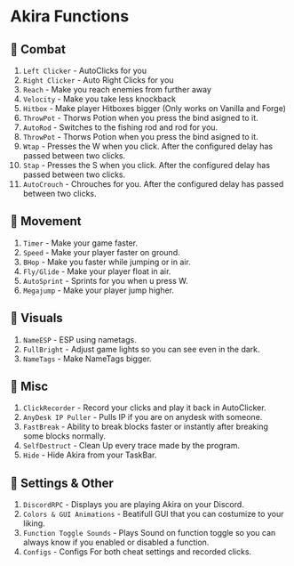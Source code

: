 # Akira Functions

## 🧩 Combat
1. `Left Clicker` - AutoClicks for you
1. `Right Clicker` - Auto Right Clicks for you
1. `Reach` - Make you reach enemies from further away 
1. `Velocity` - Make you take less knockback
1. `Hitbox` - Make player Hitboxes bigger (Only works on Vanilla and Forge)
1. `ThrowPot` - Thorws Potion when you press the bind asigned to it.
1. `AutoRod` - Switches to the fishing rod and rod for you.
1. `ThrowPot` - Thorws Potion when you press the bind asigned to it.
1. `Wtap` - Presses the W when you click. After the configured delay has passed between two clicks.
1. `Stap` - Presses the S when you click. After the configured delay has passed between two clicks.
1. `AutoCrouch` - Chrouches for you. After the configured delay has passed between two clicks.

## :gem: Movement
1. `Timer` - Make your game faster.
1. `Speed` - Make your player faster on ground.
1. `BHop` - Make you faster while jumping or in air.
1. `Fly/Glide` - Make your player float in air.
1. `AutoSprint` - Sprints for you when u press W.
1. `Megajump` - Make your player jump higher.

## :eyes: Visuals
1. `NameESP` - ESP using nametags.
1. `FullBright` - Adjust game lights so you can see even in the dark.
1. `NameTags` - Make NameTags bigger.

## :thought_balloon: Misc
1. `ClickRecorder` - Record your clicks and play it back in AutoClicker.
1. `AnyDesk IP Puller` - Pulls IP if you are on anydesk with someone.
1. `FastBreak` - Ability to break blocks faster or instantly after breaking some blocks normally.
1. `SelfDestruct` - Clean Up every trace made by the program.
1. `Hide` - Hide Akira from your TaskBar.



## 🔨 Settings & Other
1. `DiscordRPC` - Displays you are playing Akira on your Discord.
1. `Colors & GUI Animations` - Beatifull GUI that you can costumize to your liking.
1. `Function Toggle Sounds` - Plays Sound on function toggle so you can always know if you enabled or disabled a function.
1. `Configs` - Configs For both cheat settings and recorded clicks.
